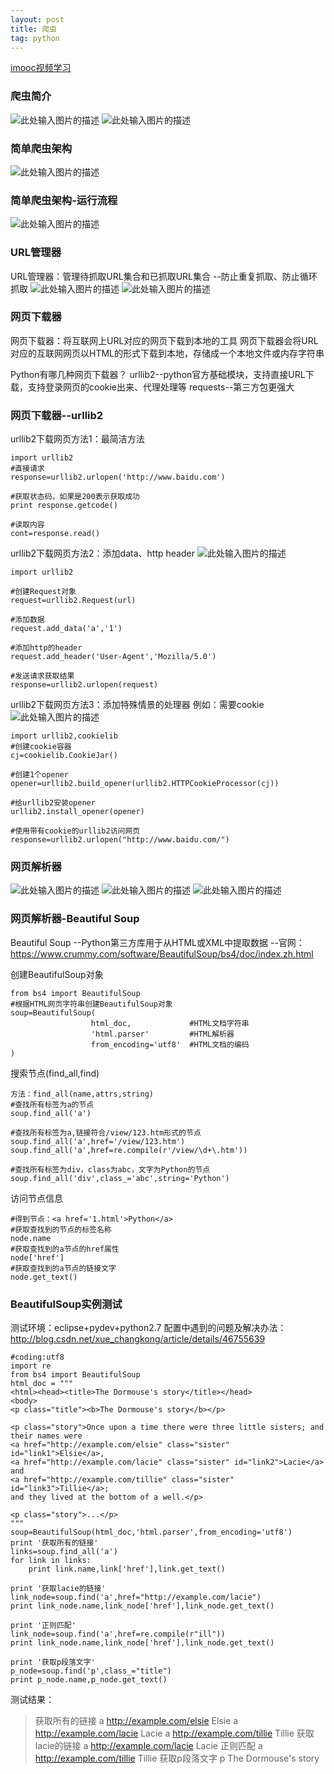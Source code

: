 ```yaml
---
layout: post
title: 爬虫
tag: python
---
```


[imooc视频学习][1]
### 爬虫简介
![此处输入图片的描述][2]
![此处输入图片的描述][3]
### 简单爬虫架构
![此处输入图片的描述][4]
### 简单爬虫架构-运行流程
![此处输入图片的描述][5]
### URL管理器
URL管理器：管理待抓取URL集合和已抓取URL集合
--防止重复抓取、防止循环抓取
![此处输入图片的描述][6]
![此处输入图片的描述][7]
### 网页下载器
网页下载器：将互联网上URL对应的网页下载到本地的工具
网页下载器会将URL对应的互联网网页以HTML的形式下载到本地，存储成一个本地文件或内存字符串

Python有哪几种网页下载器？
urllib2--python官方基础模块，支持直接URL下载，支持登录网页的cookie出来、代理处理等
requests--第三方包更强大

### 网页下载器--urllib2
urllib2下载网页方法1：最简洁方法
```
import urllib2
#直接请求
response=urllib2.urlopen('http://www.baidu.com')

#获取状态码，如果是200表示获取成功
print response.getcode()

#读取内容
cont=response.read()
```
urllib2下载网页方法2：添加data、http header
![此处输入图片的描述][8]
```
import urllib2

#创建Request对象
request=urllib2.Request(url)

#添加数据
request.add_data('a','1')

#添加http的header
request.add_header('User-Agent','Mozilla/5.0')

#发送请求获取结果
response=urllib2.urlopen(request)
```

urllib2下载网页方法3：添加特殊情景的处理器
例如：需要cookie
![此处输入图片的描述][9]
```
import urllib2,cookielib
#创建cookie容器
cj=cookielib.CookieJar()

#创建1个opener
opener=urllib2.build_opener(urllib2.HTTPCookieProcessor(cj))

#给urllib2安装opener
urllib2.install_opener(opener)

#使用带有cookie的urllib2访问网页
response=urllib2.urlopen("http://www.baidu.com/")
```
### 网页解析器
![此处输入图片的描述][10]
![此处输入图片的描述][11]
![此处输入图片的描述][12]

### 网页解析器-Beautiful Soup
Beautiful Soup
--Python第三方库用于从HTML或XML中提取数据
--官网：https://www.crummy.com/software/BeautifulSoup/bs4/doc/index.zh.html

创建BeautifulSoup对象
```
from bs4 import BeautifulSoup
#根据HTML网页字符串创建BeautifulSoup对象
soup=BeautifulSoup(
                  html_doc,             #HTML文档字符串
                  'html.parser'         #HTML解析器
                  from_encoding='utf8'  #HTML文档的编码
)
```
搜索节点(find_all,find)
```
方法：find_all(name,attrs,string)
#查找所有标签为a的节点
soup.find_all('a')

#查找所有标签为a,链接符合/view/123.htm形式的节点
soup.find_all('a',href='/view/123.htm')
soup.find_all('a',href=re.compile(r'/view/\d+\.htm'))

#查找所有标签为div，class为abc，文字为Python的节点
soup.find_all('div',class_='abc',string='Python')
```

访问节点信息
```
#得到节点：<a href='1.html'>Python</a>
#获取查找到的节点的标签名称
node.name
#获取查找到的a节点的href属性
node['href']
#获取查找到的a节点的链接文字
node.get_text()
```

### BeautifulSoup实例测试
测试环境：eclipse+pydev+python2.7
配置中遇到的问题及解决办法：http://blog.csdn.net/xue_changkong/article/details/46755639
```
#coding:utf8
import re
from bs4 import BeautifulSoup
html_doc = """
<html><head><title>The Dormouse's story</title></head>
<body>
<p class="title"><b>The Dormouse's story</b></p>

<p class="story">Once upon a time there were three little sisters; and their names were
<a href="http://example.com/elsie" class="sister" id="link1">Elsie</a>,
<a href="http://example.com/lacie" class="sister" id="link2">Lacie</a> and
<a href="http://example.com/tillie" class="sister" id="link3">Tillie</a>;
and they lived at the bottom of a well.</p>

<p class="story">...</p>
"""
soup=BeautifulSoup(html_doc,'html.parser',from_encoding='utf8')
print '获取所有的链接'
links=soup.find_all('a')
for link in links:
    print link.name,link['href'],link.get_text()

print '获取lacie的链接'
link_node=soup.find('a',href="http://example.com/lacie")
print link_node.name,link_node['href'],link_node.get_text()

print '正则匹配'
link_node=soup.find('a',href=re.compile(r"ill"))
print link_node.name,link_node['href'],link_node.get_text()

print '获取p段落文字'
p_node=soup.find('p',class_="title")
print p_node.name,p_node.get_text()
```

测试结果：

> 获取所有的链接 a http://example.com/elsie Elsie a http://example.com/lacie
> Lacie a http://example.com/tillie Tillie 获取lacie的链接 a
> http://example.com/lacie Lacie 正则匹配 a http://example.com/tillie Tillie
> 获取p段落文字 p The Dormouse's story


  [1]: http://www.imooc.com/learn/563
  [2]: http://omztq7zo1.bkt.clouddn.com/%E7%88%AC%E8%99%AB%E7%AE%80%E4%BB%8B.png
  [3]: http://omztq7zo1.bkt.clouddn.com/%E7%88%AC%E8%99%AB%E7%AE%80%E4%BB%8B2.png
  [4]: http://omztq7zo1.bkt.clouddn.com/%E7%88%AC%E8%99%AB%E6%9E%B6%E6%9E%84.png
  [5]: http://omztq7zo1.bkt.clouddn.com/%E8%BF%90%E8%A1%8C%E6%B5%81%E7%A8%8B.png
  [6]: http://omztq7zo1.bkt.clouddn.com/URL%E7%AE%A1%E7%90%86%E5%99%A8.png
  [7]: http://omztq7zo1.bkt.clouddn.com/url%E7%AE%A1%E7%90%86%E5%99%A8%E5%AE%9E%E7%8E%B0%E6%96%B9%E5%BC%8F.png
  [8]: http://omztq7zo1.bkt.clouddn.com/urllib2-2.png
  [9]: http://omztq7zo1.bkt.clouddn.com/urllib2-3.png
  [10]: http://omztq7zo1.bkt.clouddn.com/%E7%BD%91%E9%A1%B5%E8%A7%A3%E6%9E%90%E5%99%A8.png
  [11]: http://omztq7zo1.bkt.clouddn.com/%E7%BD%91%E9%A1%B5%E8%A7%A3%E6%9E%90%E5%99%A82.png
  [12]: http://omztq7zo1.bkt.clouddn.com/%E7%BD%91%E9%A1%B5%E8%A7%A3%E6%9E%90%E5%99%A83.png